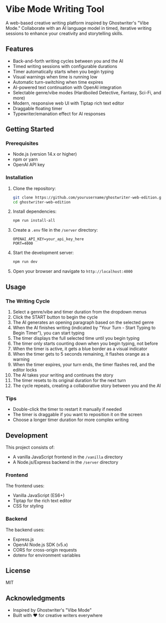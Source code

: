 # Vibe Mode Writing Tool

A web-based creative writing platform inspired by Ghostwriter's "Vibe Mode." Collaborate with an AI language model in timed, iterative writing sessions to enhance your creativity and storytelling skills.

## Features

- Back-and-forth writing cycles between you and the AI
- Timed writing sessions with configurable durations
- Timer automatically starts when you begin typing
- Visual warnings when time is running low
- Automatic turn-switching when time expires
- AI-powered text continuation with OpenAI integration
- Selectable genre/vibe modes (Hardboiled Detective, Fantasy, Sci-Fi, and more)
- Modern, responsive web UI with Tiptap rich text editor
- Draggable floating timer
- Typewriter/emanation effect for AI responses

## Getting Started

### Prerequisites

- Node.js (version 14.x or higher)
- npm or yarn
- OpenAI API key

### Installation

1. Clone the repository:
   ```bash
   git clone https://github.com/yourusername/ghostwriter-web-edition.git
   cd ghostwriter-web-edition
   ```

2. Install dependencies:
   ```bash
   npm run install-all
   ```

3. Create a `.env` file in the `/server` directory:
   ```
   OPENAI_API_KEY=your_api_key_here
   PORT=4000
   ```

4. Start the development server:
   ```bash
   npm run dev
   ```

5. Open your browser and navigate to `http://localhost:4000`

## Usage

### The Writing Cycle

1. Select a genre/vibe and timer duration from the dropdown menus
2. Click the START button to begin the cycle
3. The AI generates an opening paragraph based on the selected genre
4. When the AI finishes writing (indicated by "Your Turn - Start Typing to Begin Timer"), you can start typing
5. The timer displays the full selected time until you begin typing
6. The timer only starts counting down when you begin typing, not before
7. When the timer is active, it gets a blue border as a visual indicator
8. When the timer gets to 5 seconds remaining, it flashes orange as a warning
9. When the timer expires, your turn ends, the timer flashes red, and the editor locks
10. The AI takes your writing and continues the story
11. The timer resets to its original duration for the next turn
12. The cycle repeats, creating a collaborative story between you and the AI

### Tips

- Double-click the timer to restart it manually if needed
- The timer is draggable if you want to reposition it on the screen
- Choose a longer timer duration for more complex writing

## Development

This project consists of:

- A vanilla JavaScript frontend in the `/vanilla` directory
- A Node.js/Express backend in the `/server` directory

### Frontend

The frontend uses:
- Vanilla JavaScript (ES6+)
- Tiptap for the rich text editor
- CSS for styling

### Backend

The backend uses:
- Express.js
- OpenAI Node.js SDK (v5.x)
- CORS for cross-origin requests
- dotenv for environment variables

## License

MIT

## Acknowledgments

- Inspired by Ghostwriter's "Vibe Mode"
- Built with ❤️ for creative writers everywhere
